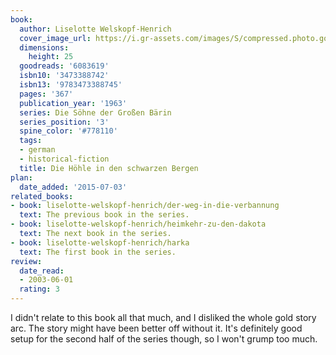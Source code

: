 ```yaml
---
book:
  author: Liselotte Welskopf-Henrich
  cover_image_url: https://i.gr-assets.com/images/S/compressed.photo.goodreads.com/books/1385369045l/6083619.jpg
  dimensions:
    height: 25
  goodreads: '6083619'
  isbn10: '3473388742'
  isbn13: '9783473388745'
  pages: '367'
  publication_year: '1963'
  series: Die Söhne der Großen Bärin
  series_position: '3'
  spine_color: '#778110'
  tags:
  - german
  - historical-fiction
  title: Die Höhle in den schwarzen Bergen
plan:
  date_added: '2015-07-03'
related_books:
- book: liselotte-welskopf-henrich/der-weg-in-die-verbannung
  text: The previous book in the series.
- book: liselotte-welskopf-henrich/heimkehr-zu-den-dakota
  text: The next book in the series.
- book: liselotte-welskopf-henrich/harka
  text: The first book in the series.
review:
  date_read:
  - 2003-06-01
  rating: 3
---
```


I didn't relate to this book all that much, and I disliked the whole gold story arc. The story might have been
better off without it. It's definitely good setup for the second half of the series though, so I won't grump too much.
